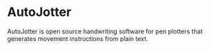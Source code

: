 # AutoJotter
AutoJotter is open source handwriting software for pen plotters that generates movement instructions from plain text.
